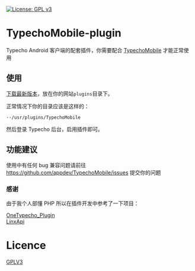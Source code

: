 [![License: GPL v3](https://img.shields.io/badge/License-GPL%20v3-blue.svg)](https://www.gnu.org/licenses/gpl-3.0)
# TypechoMobile-plugin
Typecho Android 客户端的配套插件，你需要配合 [TypechoMobile](https://github.com/appdev/TypechoMobile) 才能正常使用

## 使用
[下载最新版本](https://github.com/appdev/TypechoMobile/releases)，放在你的网站`plugins`目录下。

正常情况下你的目录应该是这样的：
```
··/usr/plugins/TypechoMobile
```

然后登录 Typecho 后台，启用插件即可。

## 功能建议
使用中有任何 bug 兼容问题请前往 https://github.com/appdev/TypechoMobile/issues 提交你的问题

### 感谢
由于我个人部懂 PHP 所以在插件开发中参考了一下项目：

[OneTypecho_Plugin](https://github.com/gogobody/OneTypecho_Plugin)  
[LinxApi](https://github.com/kirileec/LinxApi)

# Licence

[GPLV3](https://github.com/appdev/TypechoMobile-plugin/blob/main/LICENSE)
